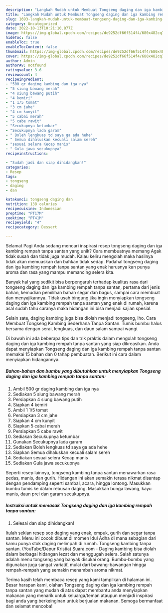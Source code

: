 ```yaml
---
description: "Langkah Mudah untuk Membuat Tongseng daging dan iga kambing rempah tanpa santan yang Enak, Mantap"
title: "Langkah Mudah untuk Membuat Tongseng daging dan iga kambing rempah tanpa santan yang Enak, Mantap"
slug: 1693-langkah-mudah-untuk-membuat-tongseng-daging-dan-iga-kambing-rempah-tanpa-santan-yang-enak-mantap
category: Uncategorized
date: 2022-10-13T10:21:10.877Z
image: https://img-global.cpcdn.com/recipes/de9252df66f514f4/680x482cq70/tongseng-daging-dan-iga-kambing-rempah-tanpa-santan-foto-resep-utama.jpg
hideToc: false
enableToc: true
enableTocContent: false
thumbnail: https://img-global.cpcdn.com/recipes/de9252df66f514f4/680x482cq70/tongseng-daging-dan-iga-kambing-rempah-tanpa-santan-foto-resep-utama.jpg
cover: https://img-global.cpcdn.com/recipes/de9252df66f514f4/680x482cq70/tongseng-daging-dan-iga-kambing-rempah-tanpa-santan-foto-resep-utama.jpg
author: Admin
authorAv: notfound
ratingvalue: 3.6
reviewcount: 4
recipeingredient:
- "500 gr daging kambing dan iga nya"
- "5 siung bawang merah"
- "4 siung bawang putih"
- "4 kemiri"
- "1 1/5 tomat"
- "3 cm jahe"
- "4 cm kunyit"
- "5 cabai merah"
- "5 cabe rawit"
- "Secukupnya ketumbar"
- "Secukupnya lada garam"
- " Boleh lengkuas td saya ga ada hehe"
- " Semua dihaluskan kecuali salam sereh"
- "sesuai selera Kecap manis"
- " Gula jawa secukupnya"
recipeinstructions:

- "Sudah jadi dan siap dihidangkan!"
categories:
- Resep
tags:
- tongseng
- daging
- dan

katakunci: tongseng daging dan 
nutrition: 138 calories
recipecuisine: Indonesian
preptime: "PT17M"
cooktime: "PT41M"
recipeyield: "4"
recipecategory: Dessert

---
```



Selamat Pagi Anda sedang mencari inspirasi resep tongseng daging dan iga kambing rempah tanpa santan yang unik? Cara membuatnya memang Agak tidak susah dan tidak juga mudah. Kalau keliru mengolah maka hasilnya tidak akan memuaskan dan bahkan tidak sedap. Padahal tongseng daging dan iga kambing rempah tanpa santan yang enak harusnya kan punya aroma dan rasa yang mampu memancing selera kita.


Banyak hal yang sedikit bisa berpengaruh terhadap kualitas rasa dari tongseng daging dan iga kambing rempah tanpa santan, pertama dari jenis bahan, kemudian pemilihan bahan segar dan bagus, sampai cara membuat dan menyajikannya. Tidak usah bingung jika ingin menyiapkan tongseng daging dan iga kambing rempah tanpa santan yang enak di rumah, karena asal sudah tahu caranya maka hidangan ini bisa menjadi sajian spesial.

Selain sate, daging kambing juga bisa diolah menjadi tongseng, lho. Cara Membuat Tongseng Kambing Sederhana Tanpa Santan. Tumis bumbu halus bersama dengan serai, lengkuas, dan daun salam sampai wangi.


Di bawah ini ada beberapa tips dan trik praktis dalam mengolah tongseng daging dan iga kambing rempah tanpa santan yang siap dikreasikan. Anda dapat menyiapkan Tongseng daging dan iga kambing rempah tanpa santan memakai 15 bahan dan 0 tahap pembuatan. Berikut ini cara dalam menyiapkan hidangannya.

<!--inarticleads1-->

##### Bahan-bahan dan bumbu yang dibutuhkan untuk menyiapkan Tongseng daging dan iga kambing rempah tanpa santan:

1. Ambil 500 gr daging kambing dan iga nya
1. Sediakan 5 siung bawang merah
1. Persiapkan 4 siung bawang putih
1. Siapkan 4 kemiri
1. Ambil 1 1/5 tomat
1. Persiapkan 3 cm jahe
1. Siapkan 4 cm kunyit
1. Siapkan 5 cabai merah
1. Persiapkan 5 cabe rawit
1. Sediakan Secukupnya ketumbar
1. Gunakan Secukupnya lada garam
1. Sediakan  Boleh lengkuas td saya ga ada hehe
1. Siapkan  Semua dihaluskan kecuali salam sereh
1. Sediakan sesuai selera Kecap manis
1. Sediakan  Gula jawa secukupnya


Seperti resep lainnya, tongseng kambing tanpa santan menawarkan rasa pedas, manis, dan gurih. Hidangan ini akan semakin terasa nikmat disantap dengan pendamping seperti sambal, acara, hingga lontong. Masukkan bumbu tumis ke dalam rebusan daging. Masukkan bunga lawang, kayu manis, daun prei dan garam secukupnya. 

<!--inarticleads2-->

##### Instruksi untuk memasak Tongseng daging dan iga kambing rempah tanpa santan:


1. Selesai dan siap dihidangkan!

Itulah sekian resep sop daging yang enak, empuk, gurih dan segar tanpa santan. Menu ini cocok dibuat di momen Idul Adha di mana sebagian dari kamu punya stok daging melimpah di rumah. Tongseng kambing tanpa santan. (YouTube/Dapur Kristia) Suara.com - Daging kambing bisa diolah dalam berbagai hidangan lezat dan menggugah selera. Salah satunya adalah menu tongseng yang banyak disukai orang. Bumbu-bumbu yang digunakan juga sangat variatif, mulai dari bawang-bawangan hingga rempah-rempah yang semakin menambah aroma nikmat. 

Terima kasih telah membaca resep yang kami tampilkan di halaman ini. Besar harapan kami, olahan Tongseng daging dan iga kambing rempah tanpa santan yang mudah di atas dapat membantu anda menyiapkan makanan yang menarik untuk keluarga/teman ataupun menjadi inspirasi bagi anda yang berkeinginan untuk berjualan makanan. Semoga bermanfaat dan selamat mencoba!
